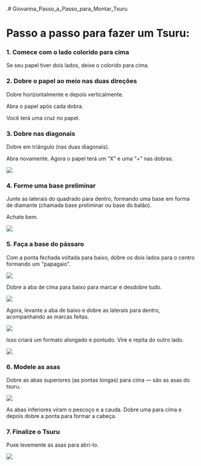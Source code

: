 .# Giovanna_Passo_a_Passo_para_Montar_Tsuru


# Passo a passo para fazer um Tsuru:
### 1. Comece com o lado colorido para cima
Se seu papel tiver dois lados, deixe o colorido para cima.

### 2. Dobre o papel ao meio nas duas direções
Dobre horizontalmente e depois verticalmente.

Abra o papel após cada dobra.

Você terá uma cruz no papel.

### 3. Dobre nas diagonais
Dobre em triângulo (nas duas diagonais).

Abra novamente. Agora o papel terá um “X” e uma “+” nas dobras.

![](imagens/IMG_20250514_102934849.jpg)

### 4. Forme uma base preliminar
Junte as laterais do quadrado para dentro, formando uma base em forma de diamante (chamada base preliminar ou base do balão).

Achate bem.

![](imagens/IMG_20250514_104304420.jpg)

### 5. Faça a base do pássaro 
Com a ponta fechada voltada para baixo, dobre os dois lados para o centro formando um "papagaio".

![](imagens/IMG_20250514_104505511.jpg)

Dobre a aba de cima para baixo para marcar e desdobre tudo.

![](imagens/IMG_20250514_104544808.jpg)

Agora, levante a aba de baixo e dobre as laterais para dentro, acompanhando as marcas feitas.

![](imagens/IMG_20250514_104911268.jpg)

Isso criará um formato alongado e pontudo. Vire e repita do outro lado.

![](imagens/IMG_20250514_105202168.jpg)

### 6. Modele as asas
Dobre as abas superiores (as pontas longas) para cima — são as asas do tsuru.

![](imagens/IMG_20250514_110128293.jpg)

As abas inferiores viram o pescoço e a cauda. Dobre uma para cima e depois dobre a ponta para formar a cabeça.

### 7. Finalize o Tsuru
Puxe levemente as asas para abri-lo.

![](imagens/IMG_20250514_110613877.jpg)


